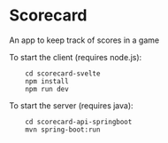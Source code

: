 # Scorecard

An app to keep track of scores in a game


To start the client (requires node.js):

```
    cd scorecard-svelte
    npm install
    npm run dev
```

To start the server (requires java):

```
    cd scorecard-api-springboot
    mvn spring-boot:run
```
